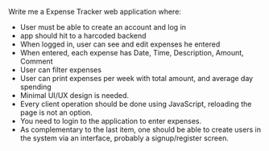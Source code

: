 Write me a Expense Tracker web application where:
- User must be able to create an account and log in
- app should hit to a harcoded backend
- When logged in, user can see and edit expenses he entered
- When entered, each expense has Date, Time, Description, Amount, Comment
- User can filter expenses
- User can print expenses per week with total amount, and average day spending
- Minimal UI/UX design is needed.
- Every client operation should be done using JavaScript, reloading the page is not an option.
- You need to login to the application to enter expenses.
- As complementary to the last item, one should be able to create users in the system via an interface, probably a signup/register screen.
